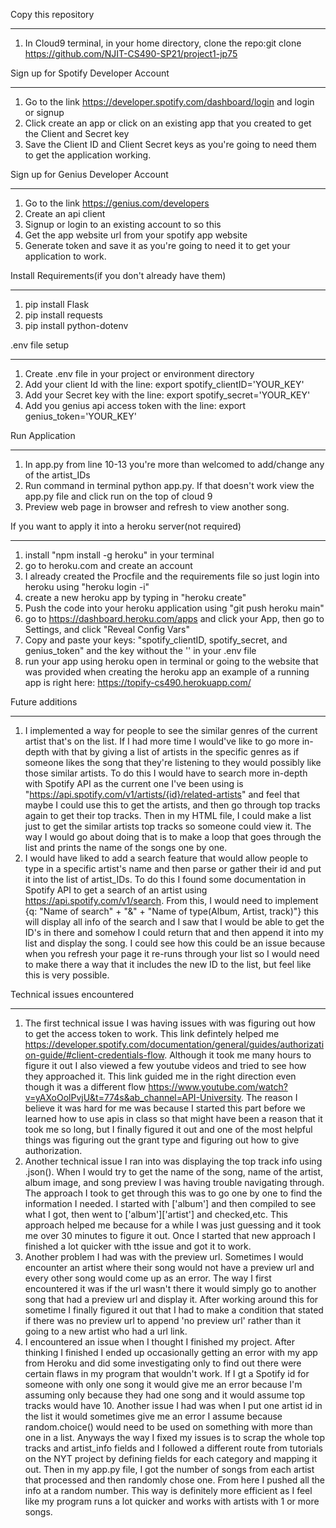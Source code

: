 Copy this repository
_________________________________________________________________________________________________________
1. In Cloud9 terminal, in your home directory, clone the repo:git clone https://github.com/NJIT-CS490-SP21/project1-jp75


Sign up for Spotify Developer Account
_________________________________________________________________________________________________________
1. Go to the link https://developer.spotify.com/dashboard/login and login or signup
2. Click create an app or click on an existing app that you created to get the Client and Secret key
3. Save the Client ID and Client Secret keys as you're going to need them to get the application working.

Sign up for Genius Developer Account
_________________________________________________________________________________________________________
1. Go to the link https://genius.com/developers
2. Create an api client
3. Signup or login to an existing account to so this
3. Get the app website url from your spotify app website
4. Generate token and save it as you're going to need it to get your application to work.


Install Requirements(if you don't already have them)
_________________________________________________________________________________________________________
1. pip install Flask
2. pip install requests
3. pip install python-dotenv


.env file setup
_________________________________________________________________________________________________________
1. Create .env file in your project or environment directory
2. Add your client Id with the line: export spotify_clientID='YOUR_KEY'
3. Add your Secret key with the line: export spotify_secret='YOUR_KEY'
4. Add you genius api access token with the line: export genius_token='YOUR_KEY'


Run Application
_________________________________________________________________________________________________________
1. In app.py from line 10-13 you're more than welcomed to add/change any of the artist_IDs 
2. Run command in terminal python app.py. If that doesn't work view the app.py file and click run on the top of cloud 9
3. Preview web page in browser and refresh to view another song.


If you want to apply it into a heroku server(not required)
_________________________________________________________________________________________________________
1. install "npm install -g heroku" in your terminal
2. go to heroku.com and create an account
3. I already created the Procfile and the requirements file so just login into heroku using "heroku login -i"
4. create a new heroku app by typing in "heroku create"
5. Push the code into your heroku application using "git push heroku main"
6.  go to https://dashboard.heroku.com/apps and click your App, then go to Settings, and click "Reveal Config Vars"
7.  Copy and paste your keys: "spotify_clientID, spotify_secret, and genius_token" and the key without the '' in your .env file
8.  run your app using heroku open in terminal or going to the website that was provided when creating the heroku app
an example of a running app is right here: https://topify-cs490.herokuapp.com/


Future additions
_________________________________________________________________________________________________________
1. I implemented a way for people to see the similar genres of the current artist that's on the list. If I had more time I would've like to go more in-depth with that by giving a list of artists in the specific genres as if someone likes the song that they're listening to they would possibly like those similar artists. To do this I would have to search more in-depth with Spotify API as the current one I've been using is "https://api.spotify.com/v1/artists/{id}/related-artists" and feel that maybe I could use this to get the artists, and then go through top tracks again to get their top tracks. Then in my HTML file, I could make a list just to get the similar artists top tracks so someone could view it. The way I would go about doing that is to make a loop that goes through the list and prints the name of the songs one by one.
2. I would have liked to add a search feature that would allow people to type in a specific artist's name and then parse or gather their id and put it into the list of artist_IDs. To do this I found some documentation in Spotify API to get a search of an artist using https://api.spotify.com/v1/search. From this, I would need to implement {q: "Name of search" + "&" + "Name of type(Album, Artist, track)"} this will display all info of the search and I saw that I would be able to get the ID's in there and somehow I could return that and then append it into my list and display the song. I could see how this could be an issue because when you refresh your page it re-runs through your list so I would need to make there a way that it includes the new ID to the list, but feel like this is very possible.


Technical issues encountered
________________________________________________________________________________________________________
1. The first technical issue I was having issues with was figuring out how to get the access token to work. This link defintely helped me https://developer.spotify.com/documentation/general/guides/authorization-guide/#client-credentials-flow. Although it took me many hours to figure it out I also viewed a few youtube videos and tried to see how they approached it. This link guided me in the right direction even though it was a different flow https://www.youtube.com/watch?v=yAXoOolPvjU&t=774s&ab_channel=API-University. The reason I believe it was hard for me was because I started this part before we learned how to use apis in class so that might have been a reason that it took me so long, but I finally figured it out and one of the most helpful things was figuring out the grant type and figuring out how to give authorization.
2. Another technical issue I ran into was displaying the top track info using .json(). When I would try to get the name of the song, name of the artist, album image, and song preview I was having trouble navigating through. The approach I took to get through this was to go one by one to find the information I needed. I started with ['album'] and then compiled to see what I got, then went to ['album']['artist'] and checked,etc. This approach helped me because for a while I was just guessing and it took me over 30 minutes to figure it out. Once I started that new approach I finished a lot quicker with tthe issue and got it to work.
3. Another problem I had was with the preview url. Sometimes I would encounter an artist where their song would not have a preview url and every other song would come up as an error. The way I first encountered it was if the url wasn't there it would simply go to another song that had a preview url and display it. After working around this for sometime I finally figured it out that I had to make a condition that stated if there was no preview url to append 'no preview url' rather than it going to a new artist who had a url link.
4. I encountered an issue when I thought I finished my project. After thinking I finished I ended up occasionally getting an error with my app from Heroku and did some investigating only to find out there were certain flaws in my program that wouldn't work. If I gt a Spotify id for someone with only one song it would give me an error because I'm assuming only because they had one song and it would assume top tracks would have 10. Another issue I had was when I put one artist id in the list it would sometimes give me an error I assume because random.choice() would need to be used on something with more than one in a list. Anyways the way I fixed my issues is to scrap the whole top tracks and artist_info fields and I followed a different route from tutorials on the NYT project by defining fields for each category and mapping it out. Then in my app.py file, I got the number of songs from each artist that processed and then randomly chose one. From here I pushed all the info at a random number. This way is definitely more efficient as I feel like my program runs a lot quicker and works with artists with 1 or more songs.

